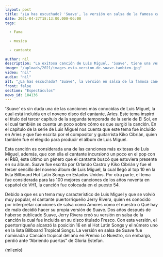 ```yaml
---
layout: post
title: "¿La has escuchado? 'Suave', la versión en salsa de la famosa canción de Luis Miguel"
date: 2021-04-27T18:13:00.000-06:00
tags:
  
  - Fama
  
  - musica
  
  - cantante
  
author: nil
description: "La exitosa canción de Luis Miguel, 'Suave', tiene una versión al ritmo de salsa. Te contamos quién la canta. "
image: "/uploads/2021/images-esta-version-de-suave-tambien.jpg"
video: "nil"
audio: "nil"
alt: "¿La has escuchado? 'Suave', la versión en salsa de la famosa canción de Luis Miguel"
front: false
section: "Espectáculos"
news_id: 184136
---
```


'Suave' es sin duda una de las canciones más conocidas de Luis Miguel, la cual está incluida en el noveno disco del cantante, Aries. Este tema inspiró el título del tercer capítulo de la segunda temporada de la serie de El Sol, en el cual también se cuenta un poco sobre cómo es que surgió la canción. En el capítulo de la serie de Luis Miguel nos cuenta que este tema fue incluido en Aries y que fue escrita por el compositor y guitarrista Kiko Cibrián, quien también fue el elegido para producir el álbum de Luis Miguel. 

Esta canción es considerada una de las canciones más exitosas de Luis Miguel, además, que con ella el cantante incursionó un poco en el pop con el R&B, éste último un género que el cantante buscó que estuviera presente en su álbum. Suave fue escrita por Orlando Castro y Kiko Cibrián y fue el tercer sencillo del noveno álbum de Luis Miguel, la cual llegó al top 10 en la lista Billboard Hot Latin Songs en Estados Unidos.  Por otra parte, el tema fue considerada para las 100 mejores canciones de los años noventa en español de VH1, la canción fue colocada en el puesto 54. 

Debido a que es un tema muy característico de Luis Miguel y que se volvió muy popular, el cantante puertorriqueño Jerry Rivera, quien es conocido por interpretar canciones de salsa como Amores como el nuestro o Qué hay de malo decidió hacer su propia versión de Suave. Dos años después de haberse publicado Suave, Jerry Rivera creó su versión en salsa de la canción la cual fue incluida en su disco titulado Fresco. Con esta versión, el puertorriqueño alcanzó la posición 16 en el Hot Latin Songs y el número uno en la lista Billboard Tropical Songs. La versión en salsa de Suave fue nominada a Canción tropical del año en Premio Lo Nuestro, sin embargo, perdió ante “Abriendo puertas” de Gloria Estefan. 

(milenio)